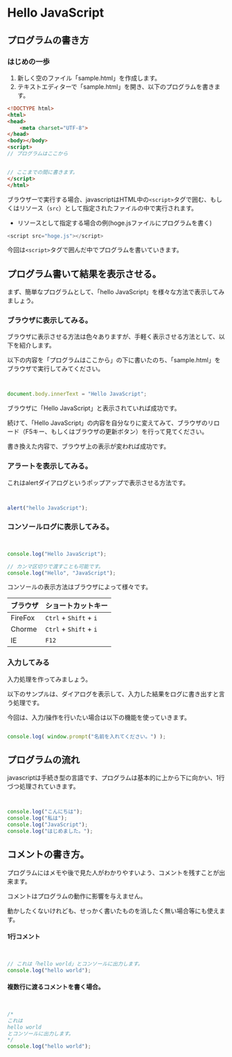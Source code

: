 # Hello JavaScript


## プログラムの書き方

### はじめの一歩

 1. 新しく空のファイル「sample.html」を作成します。
 1. テキストエディターで「sample.html」を開き、以下のプログラムを書きます。

```html
<!DOCTYPE html>
<html>
<head>
    <meta charset="UTF-8">
</head>
<body></body>
<script>
// プログラムはここから


// ここまでの間に書きます。
</script>
</html>
```

ブラウザーで実行する場合、javascriptはHTML中の``<script>``タグで囲む、もしくはリソース（``src``）として指定されたファイルの中で実行されます。

 + リソースとして指定する場合の例(hoge.jsファイルにプログラムを書く)

```javascript
<script src="hoge.js"></script>
```

今回は``<script>``タグで囲んだ中でプログラムを書いていきます。

## プログラム書いて結果を表示させる。

まず、簡単なプログラムとして、「hello JavaScript」を様々な方法で表示してみましょう。

### ブラウザに表示してみる。

ブラウザに表示させる方法は色々ありますが、手軽く表示させる方法として、以下を紹介します。

以下の内容を「プログラムはここから」の下に書いたのち、「sample.html」をブラウザで実行してみてください。

```javascript


document.body.innerText = "Hello JavaScript";


```

ブラウザに「Hello JavaScript」と表示されていれば成功です。

続けて、「Hello JavaScript」の内容を自分なりに変えてみて、ブラウザのリロード（F5キー、もしくはブラウザの更新ボタン）を行って見てください。

書き換えた内容で、ブラウザ上の表示が変われば成功です。


### アラートを表示してみる。

これはalertダイアログというポップアップで表示させる方法です。


```javascript


alert("hello JavaScript");

```

### コンソールログに表示してみる。

```javascript


console.log("Hello JavaScript");

// カンマ区切りで渡すことも可能です。
console.log("Hello", "JavaScript");

```

コンソールの表示方法はブラウザによって様々です。

| ブラウザ | ショートカットキー |
|:---|:---|
| FireFox | ``Ctrl`` + ``Shift`` + ``i`` |
| Chorme | ``Ctrl`` + ``Shift`` + ``i`` |
| IE | ``F12`` |


### 入力してみる

入力処理を作ってみましょう。

以下のサンプルは、ダイアログを表示して、入力した結果をログに書き出すと言う処理です。

今回は、入力/操作を行いたい場合は以下の機能を使っていきます。

```javascript

console.log( window.prompt("名前を入れてください。") );

```

## プログラムの流れ

javascriptは手続き型の言語です、プログラムは基本的に上から下に向かい、1行づつ処理されていきます。

```javascript


console.log("こんにちは");
console.log("私は");
console.log("JavaScript");
console.log("はじめました。");

```

## コメントの書き方。

プログラムにはメモや後で見た人がわかりやすいよう、コメントを残すことが出来ます。

コメントはプログラムの動作に影響を与えません。

動かしたくないけれども、せっかく書いたものを消したく無い場合等にも使えます。

#### 1行コメント

```javascript


// これは「hello world」とコンソールに出力します。
console.log("hello world");


```

#### 複数行に渡るコメントを書く場合。

```javascript 


/*
これは
hello world
とコンソールに出力します。
*/
console.log("hello world");

```



